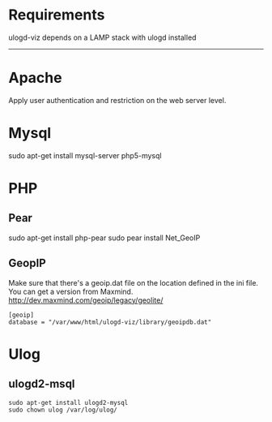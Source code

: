 # Requirements

ulogd-viz depends on a LAMP stack with ulogd installed

------------------------------------------------------------------------------------------

# Apache

Apply user authentication and restriction on the web server level.

# Mysql

sudo apt-get install mysql-server php5-mysql

# PHP

## Pear

sudo apt-get install php-pear
sudo pear install Net_GeoIP

## GeopIP

Make sure that there's a geoip.dat file on the location defined in the ini file. You can get a version from Maxmind.
 http://dev.maxmind.com/geoip/legacy/geolite/

```
[geoip]
database = "/var/www/html/ulogd-viz/library/geoipdb.dat"
```

# Ulog

## ulogd2-msql

```
sudo apt-get install ulogd2-mysql
sudo chown ulog /var/log/ulog/
```
